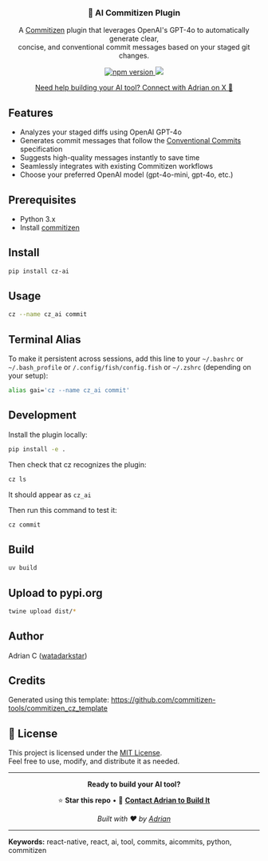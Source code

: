 <h3 align="center">
  🤖 AI Commitizen Plugin
</h3>

<p align="center">
A <a href="https://github.com/commitizen-tools/commitizen"
target="_blank">Commitizen</a> plugin that leverages OpenAI's GPT-4o to automatically generate clear,<br />concise, and conventional commit messages based on your staged git changes.
</p>

<p align="center">
  <a href="https://pypi.org/project/cz-ai/">
    <img alt="npm version" src="https://img.shields.io/pypi/v/cz-ai?label=pypi"/>
  </a>
  <a title='License' href="https://github.com/watadarkstar/cz_ai/blob/master/LICENSE" height="18">
    <img src='https://img.shields.io/badge/license-MIT-blue.svg' />
  </a>
</p>

<p align="center">
  <a href="https://x.com/icookandcode" target="_blank">Need help building your AI tool? Connect with Adrian on X 🚀 </a>
</p>

## Features

- Analyzes your staged diffs using OpenAI GPT-4o
- Generates commit messages that follow the [Conventional Commits](https://www.conventionalcommits.org/) specification
- Suggests high-quality messages instantly to save time
- Seamlessly integrates with existing Commitizen workflows
- Choose your preferred OpenAI model (gpt-4o-mini, gpt-4o, etc.)

## Prerequisites

- Python 3.x
- Install [commitizen](https://commitizen-tools.github.io/commitizen/#installation)

## Install

```bash
pip install cz-ai
```

## Usage

```bash
cz --name cz_ai commit
```

## Terminal Alias

To make it persistent across sessions, add this line to your `~/.bashrc` or
`~/.bash_profile` or `/.config/fish/config.fish` or `~/.zshrc` (depending on your setup):

```bash
alias gai='cz --name cz_ai commit'
```

## Development

Install the plugin locally:

```bash
pip install -e .
```

Then check that cz recognizes the plugin:

```bash
cz ls
```

It should appear as `cz_ai`

Then run this command to test it:

```bash
cz commit
```

## Build

```bash
uv build
```

## Upload to pypi.org

```bash
twine upload dist/*
```

## Author

Adrian C ([watadarkstar](https://github.com/watadarkstar/))

## Credits

Generated using this template: https://github.com/commitizen-tools/commitizen_cz_template

## 📄 License

This project is licensed under the [MIT License](LICENSE).  
Feel free to use, modify, and distribute it as needed.

---

<div align="center">

**Ready to build your AI tool?**

⭐ **Star this repo** • 💬 **[Contact Adrian to Build It](https://x.com/icookandcode)**

_Built with ❤️ by [Adrian](https://x.com/icookandcode)_

</div>

---

**Keywords:** react-native, react, ai, tool, commits, aicommits, python, commitizen
